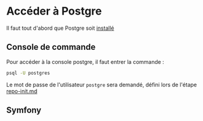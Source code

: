 # Accéder à Postgre
Il faut tout d'abord que Postgre soit [installé](/process/postgre-install.md)
## Console de commande
Pour accéder à la console postgre, il faut entrer la commande :
```bash
psql -U postgres
```
Le mot de passe de l'utilisateur `postgre` sera demandé, défini lors de l'étape [repo-init.md](/process/repo-init.md)
## Symfony
